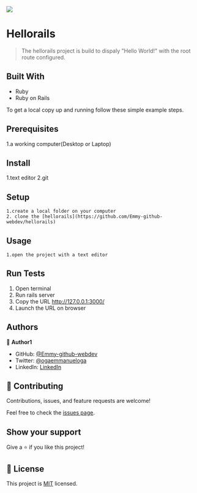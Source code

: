 ![](https://img.shields.io/badge/Microverse-blueviolet)

# Hellorails

> The hellorails project is build to dispaly "Hello World!" with the root route configured.


## Built With

- Ruby 
- Ruby on Rails


To get a local copy up and running follow these simple example steps.

## Prerequisites
  1.a working computer(Desktop or Laptop)
## Install
   1.text editor
   2.git
## Setup
    1.create a local folder on your computer
    2. clone the [hellorails](https://github.com/Emmy-github-webdev/hellorails)
## Usage
    1.open the project with a text editor

## Run Tests
 1. Open terminal
 2. Run rails server
 3. Copy the URL http://127.0.0.1:3000/
 4. Launch the URL on browser



## Authors

👤 **Author1**

- GitHub: [@Emmy-github-webdev](https://github.com/Emmy-github-webdev)
- Twitter: [@ogaemmanueloga](https://twitter.com/ogaemmanueloga)
- LinkedIn: [LinkedIn](https://linkedin.com/in/emmanuelogaho)


## 🤝 Contributing

Contributions, issues, and feature requests are welcome!

Feel free to check the [issues page](https://github.com/Emmy-github-webdev/hellorails/issues).

## Show your support

Give a ⭐️ if you like this project!

## 📝 License

This project is [MIT](./MIT.md) licensed.
